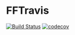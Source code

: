 # FFTravis
[![Build Status](https://travis-ci.org/wilddogqi/FFTravis.svg?branch=master)](https://travis-ci.org/wilddogqi/FFTravis)
[![codecov](https://codecov.io/gh/wilddogqi/FFTravis/branch/master/graph/badge.svg)](https://codecov.io/gh/wilddogqi/FFTravis)

